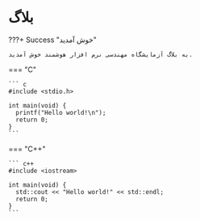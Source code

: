 # بلاگ

???+ Success "خوش آمدید"

    به بلاگ آزمایشگاه مهندسی نرم افزار هوشمند خوش آمدید. 



=== "C"

    ``` c
    #include <stdio.h>

    int main(void) {
      printf("Hello world!\n");
      return 0;
    }
    ```

=== "C++"

    ``` c++
    #include <iostream>

    int main(void) {
      std::cout << "Hello world!" << std::endl;
      return 0;
    }
    ```

